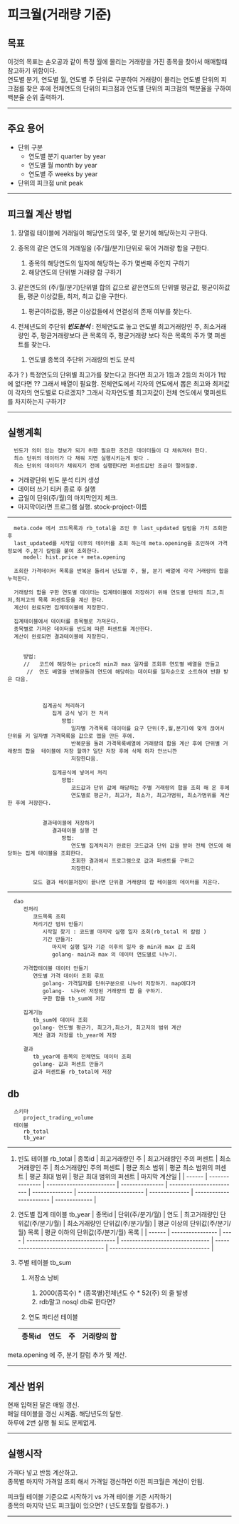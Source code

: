 # 피크월(거래량 기준)

## 목표
   이것의 목표는 손오공과 같이 특정 월에 몰리는 거래량을 가진 종목을 찾아서 매매할떄 참고하기 위함이다.   
   연도별 분기, 연도별 월, 연도별 주 단위로 구분하여 거래량이 몰리는 연도별 단위의 피크점를 찾은 후에 전체연도의 단위의 피크점과 연도별 단위의 피크점의 백분율을 구하여 백분율 순위 출력하기.

---

## 주요 용어
* 단위 구분   
  * 연도별 분기 quarter by year
  * 연도별 월 month by year
  * 연도별 주 weeks by year
* 단위의 피크점 unit peak

---



## 피크월 계산 방법

  1. 장열림 테이블에 거래일이 해당연도의 몇주, 몇 분기에 해당하는지 구한다.
  2. 종목의 같은 연도의 거래일을 (주/월/분기)단위로 묶어 거래량 합을 구한다.
     1. 종목의 해당연도의 일자에 해당하는 주가 몇번째 주인지 구하기
     2. 해당연도의 단위별 거래량 합 구하기
  3. 같은연도의 (주/월/분기)단위별 합의 값으로 같은연도의 단위별 평균값, 평균이하값들, 평균 이상값들, 최저, 최고 값을 구한다.
     1. 평균이하값들, 평균 이상값들에서 연결성의 존재 여부를 찾는다.

  4. 전체년도의 주단위 ***빈도분석*** : 전체연도로 놓고 연도별 최고거래량인 주, 최소거래량인 주, 평균거래량보다 큰 목록의 주, 평균거래량 보다 작은 목록의 주가 몇 퍼센트를 찾는다.
     1. 연도별 종목의 주단위 거래량의 빈도 분석

   추가 ? ) 특정연도의 단위별 최고가를 찾는다고 한다면 최고가 1등과 2등의 차이가 1밖에 없다면 ?? 그래서 배열이 필요함.
      전체연도에서 각자의 연도에서 뽑은 최고와 최저값이 각자의 연도별로 다르겠지? 그래서 각자연도별 최고저값이  전체 연도에서 몇퍼센트를 차지하는지 구하기?
   


---



  

## 실행계획

      빈도가 의미 있는 정보가 되기 위한 필요한 조건은 데이터들이 다 채워져야 한다.
      최소 단위의 데이터가 다 채워 지면 실행시키는게 맞다 .
      최소 단위의 데이터가 채워지기 전에 실행한다면 퍼센트값만 조금더 떨어질뿐.

   - 거래량단위 빈도 분석 티커 생성
   - 데이터 쓰기 티커 종료 후 실행
   - 금일이 단위(주/월)의 마지막인지 체크.
   - 마지막이라면 프로그램 실행.  stock-project-이름



---
      

      meta.code 에서 코드목록과 rb_total을 조인 후 last_updated 칼럼을 가치 조회한 후 
      last_updated를 시작일 이후의 데이터를 조회 하는데 meta.opening을 조인하여 가격정보에 주,분기 칼럼을 붙여 조회한다.
         model: hist.price + meta.opening 

      조회한 가격데이터 목록을 반복문 돌려서 년도별 주, 월, 분기 배열에 각각 거래량의 합을 누적한다.
      
      거래량의 합을 구한 연도별 데이터는 집계테이블에 저장하기 위해 연도별 단위의 최고,최저,최저고의 목록 퍼센트등을 계산 한다.
      계산이 완료되면 집계테이블에 저장한다.
      
      집계테이블에서 데이터를 종목별로 가져온다.
      종목별로 가져온 데이터를 빈도에 따른 퍼센트를 계산한다.
      계산이 완료되면 결과테이블에 저장한다.
      
      
         방법: 
         //   코드에 해당하는 price의 min과 max 일자를 조회후 연도별 배열을 만들고
          //  연도 배열을 반복문돌려 연도에 해당하는 데이터를 일자순으로 소트하여 반환 받은 다음.

               
               
               집계공식 처리하기
                  집계 공식 넣기 전 처리
                     방법:
                        일자별 가격목록 데이터를 요구 단위(주,월,분기)에 맞게 끊어서 단위를 키 일자별 가격목록을 값으로 맵을 만든 후에.
                        반복문을 돌려 가격목록배열에 거래량의 합을 계산 후에 단위별 거래량의 합을  테이블에 저장 할까? 일단 저장 후에 삭제 하자 안쓰니깐
                        저장한다음. 

                  집계공식에 넣어서 처리 
                     방법:
                        코드값과 단위 값에 해당하는 주별 거래량의 합을 조회 해 온 후에 
                        연도별로 평균가, 최고가, 최소가, 최고가범위, 최소가범위를 계산 한 후에 저장한다.


               결과테이블에 저장하기
                  결과테이블 실행 전
                     방법:
                        연도별 집계처리가 완료된 코드값과 단위 값을 받아 전체 연도에 해당하는 집계 테이블을 조회한다.
                        조회한 결과에서 프로그램으로 값과 퍼센트를 구하고
                        저장한다.
            
            모드 결과 테이블저장이 끝나면 단위결 거래량의 합 테이블의 데이터를 지운다.
   
  ---
      dao
         전처리
            코드목록 조회
            처리기간 범위 만들기
               시작일 찾기 : 코드별 마지막 실행 일자 조회(rb_total 의 칼럼 )
               기간 만들기:
                  마지막 실행 일자 기준 이후의 일자 중 min과 max 값 조회
                  golang- main과 max 의 데이터 연도별로 나누기.
         
         가격합테이블 데이터 만들기
            연도별 가격 데이터 조회 루프
               golang- 가격일자를 단위구분으로 나누어 저장하기. map에다가
               golang-  나누어 저장된 거래량의 합 을 구하기. 
               구한 합을 tb_sum에 저장
         
         집계기능
            tb_sum에 데이터 조회
            golang- 연도별 평균가, 최고가,최소가, 최고저의 범위 계산
            계산 결과 저장를 tb_year에 저장

         결과
            tb_year에 종목의 전체연도 데이터 조회
            golang- 값과 퍼센트 만들기
            값과 퍼센트를 rb_total에 저장




         
  



## db

      스키마 
         project_trading_volume
      테이블
         rb_total
         tb_year
----

   1. 빈도 테이블  rb_total
      | 종목id | 최고거래량인 주 | 최고거래량인 주의 퍼센트 | 최소거래량인 주 | 최소거래량인 주의 퍼센트 | 평균 최소 범위 | 평균 최소 범위의 퍼센트 | 평균 최대 범위 | 평균 최대 범위의 퍼센트 | 마지막 계산일 |
      | ------ | --------------- | ------------------------ | --------------- | ------------------------ | -------------- | ----------------------- | -------------- | ----------------------- | ------------- |

   2. 연도별 집계 테이블 tb_year
      | 종목id | 단위(주/분기/월) | 연도 | 최고거래량인 단위값(주/분기/월) | 최소거래량인 단위값(주/분기/월) | 평균 이상의 단위값(주/분기/월) 목록 | 평균 이하의 단위값(주/분기/월) 목록 |
      | ------ | ---------------- | ---- | ------------------------------- | ------------------------------- | ----------------------------------- | ----------------------------------- |

   3. 주별 테이블  tb_sum
      1. 저장소 낭비
         1. 2000(종목수) * (종목별)전체년도 수 * 52(주) 의 줄 발생
         2. rdb말고 nosql db로 한다면?
         
      2. 연도 파티션 테이블
      
      | 종목id | 연도 | 주  | 거래량의 합 |
      | ------ | ---- | --- | ----------- |

meta.opening 에 주, 분기 칼럼 추가 및 계산.

---







## 계산 범위
현재 입력된 달은 매일 갱신.   
매일 테이블을 갱신 시켜줌. 해당년도의 달만.    
하루에 2번 실행 될 되도 문제없게. 
   

---


## 실행시작
가격다 넣고 반등 계산하고.   
종목별 마지막 가격일 조회 해서 가격일 갱신하면 이전 피크월은 계산이 안됨.   

피크월 테이블 기준으로 시작하기 vs 가격 테이블 기준 시작하기   
종목의 마지막 년도 피크월이 있으면? ( 년도포함월 칼럼추가. )    

---